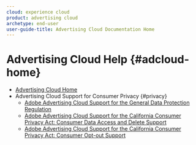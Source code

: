 ```yaml
---
cloud: experience cloud
product: advertising cloud
archetype: end-user
user-guide-title: Advertising Cloud Documentation Home
---
```


# Advertising Cloud Help {#adcloud-home}

+ [Advertising Cloud Home](help\home.md)
+ Advertising Cloud Support for Consumer Privacy {#privacy}
  + [Adobe Advertising Cloud Support for the General Data Protection Regulation](ad-cloud-gdpr.md)
  + [Adobe Advertising Cloud Support for the California Consumer Privacy Act: Consumer Data Access and Delete Support](ad-cloud-ccpa-access-delete.md)
  + [Adobe Advertising Cloud Support for the California Consumer Privacy Act: Consumer Opt-out Support](ad-cloud-ccpa-opt-out-of-sale.md)